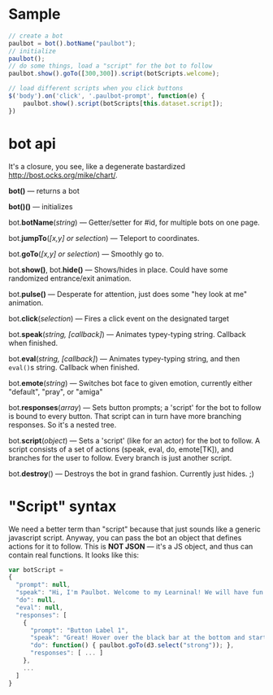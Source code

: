 # Sample

```javascript 
// create a bot
paulbot = bot().botName("paulbot");
// initialize
paulbot();
// do some things, load a "script" for the bot to follow
paulbot.show().goTo([300,300]).script(botScripts.welcome);

// load different scripts when you click buttons
$('body').on('click', '.paulbot-prompt', function(e) {
	paulbot.show().script(botScripts[this.dataset.script]);
})
```

# bot api

It's a closure, you see, like a degenerate bastardized http://bost.ocks.org/mike/chart/. 

**bot()** — returns a bot

**bot()()** — initializes

bot.**botName**(*string*) — Getter/setter for #id, for multiple bots on one page.

bot.**jumpTo**(*[x,y] or selection*) — Teleport to coordinates.

bot.**goTo**(*[x,y] or selection*) — Smoothly go to.

bot.**show()**, bot.**hide()** — Shows/hides in place. Could have some randomized entrance/exit animation.

bot.**pulse()** — Desperate for attention, just does some "hey look at me" animation.

bot.**click**(*selection*) — Fires a click event on the designated target

bot.**speak**(*string, [callback]*) — Animates typey-typing string. Callback when finished.

bot.**eval**(*string, [callback]*) — Animates typey-typing string, and then `eval()`s string. Callback when finished.

bot.**emote**(*string*) — Switches bot face to given emotion, currently either "default", "pray", or "amiga"

bot.**responses**(*array*) — Sets button prompts; a 'script' for the bot to follow is bound to every button. That script can in turn have more branching responses. So it's a nested tree.

bot.**script**(*object*) — Sets a 'script' (like for an actor) for the bot to follow. A script consists of a set of actions (speak, eval, do, emote[TK]), and branches for the user to follow. Every branch is just another script.

bot.**destroy**() — Destroys the bot in grand fashion. Currently just hides. ;)

# "Script" syntax

We need a better term than "script" because that just sounds like a generic javascript script. Anyway, you can pass the bot an object that defines actions for it to follow. This is **NOT JSON** — it's a JS object, and thus can contain real functions. It looks like this:

```javascript
var botScript =
{
  "prompt": null,
  "speak": "Hi, I'm Paulbot. Welcome to my Learninal! We will have fun today.",
  "do": null,
  "eval": null,
  "responses": [
    {
      "prompt": "Button Label 1",
      "speak": "Great! Hover over the black bar at the bottom and start coding.",
      "do": function() { paulbot.goTo(d3.select("strong")); },
      "responses": [ ... ]
    },
    ...
  ]
}
```
